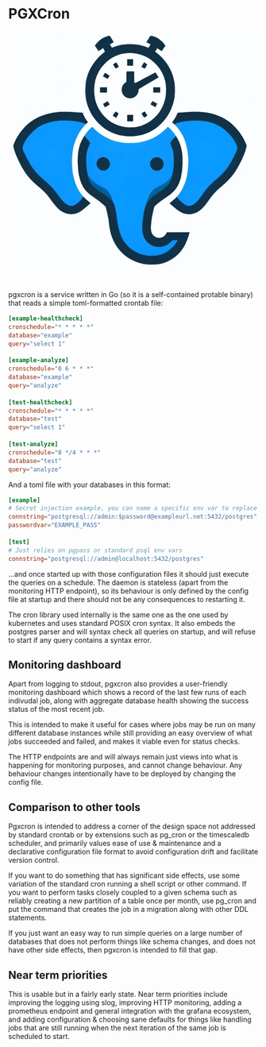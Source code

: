
# PGXCron

![Pgxcron logo, elephant with a clock on its head](/logo.webp)


pgxcron is a service written in Go (so it is a self-contained protable binary) that reads a simple toml-formatted crontab file:

```toml
[example-healthcheck]
cronschedule="* * * * *"
database="example"
query="select 1"

[example-analyze]
cronschedule="0 6 * * *"
database="example"
query="analyze"

[test-healthcheck]
cronschedule="* * * * *"
database="test"
query="select 1"

[test-analyze]
cronschedule="0 */4 * * *"
database="test"
query="analyze"
```

And a toml file with your databases in this format:

```toml
[example]
# Secret injection example, you can name a specific env var to replace $password in a connstring
connstring="postgresql://admin:$password@exampleurl.net:5432/postgres"
passwordvar="EXAMPLE_PASS"

[test]
# Just relies on pgpass or standard psql env vars
connstring="postgresql://admin@localhost:5432/postgres"
```

...and once started up with those configuration files it should just execute the queries on a schedule.
The daemon is stateless (apart from the monitoring HTTP endpoint), so its behaviour is only defined by the
config file at startup and there should not be any consequences to restarting it.

The cron library used internally is the same one as the one used by kubernetes and uses standard POSIX cron syntax. 
It also embeds the postgres parser and will syntax check all queries on startup, and will refuse to start if any query
contains a syntax error.


## Monitoring dashboard

Apart from logging to stdout, pgxcron also provides a user-friendly monitoring dashboard which shows a record of the last few runs 
of each indivudal job, along with aggregate database health showing the success status of the most recent job.

This is intended to make it useful for cases where jobs may be run on many different database instances while still
providing an easy overview of what jobs succeeded and failed, and makes it viable even for status checks.

The HTTP endpoints are and will always remain just views into what is happening for monitoring purposes,
and cannot change behaviour. Any behaviour changes intentionally have to be deployed by changing the config file.

## Comparison to other tools

Pgxcron is intended to address a corner of the design space not addressed by standard crontab or by extensions such as pg_cron 
or the timescaledb scheduler, and primarily values ease of use & maintenance and a declarative configuration file format to 
avoid configuration drift and facilitate version control.

If you want to do something that has significant side effects, use some variation of the standard cron running a shell script or other command.
If you want to perform tasks closely coupled to a given schema such as reliably creating a new partition of a table once per month,
use pg_cron and put the command that creates the job in a migration along with other DDL statements.

If you just want an easy way to run simple queries on a large number of databases that does not perform things like schema changes,
and does not have other side effects, then pgxcron is intended to fill that gap.


## Near term priorities

This is usable but in a fairly early state. Near term priorities include improving the logging using slog, improving HTTP monitoring,
adding a prometheus endpoint and general integration with the grafana ecosystem, and adding configuration & choosing sane defaults for things
like handling jobs that are still running when the next iteration of the same job is scheduled to start.